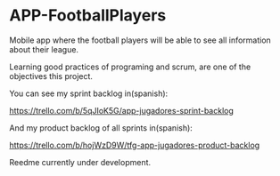 # APP-FootballPlayers
Mobile app where the football players will be able to see all information about their league.

Learning good practices of programing and scrum, are one of the objectives this project.

You can see my sprint backlog in(spanish):

https://trello.com/b/5qJIoK5G/app-jugadores-sprint-backlog

And my product backlog of all sprints in(spanish): 

https://trello.com/b/hojWzD9W/tfg-app-jugadores-product-backlog

Reedme currently under development.

